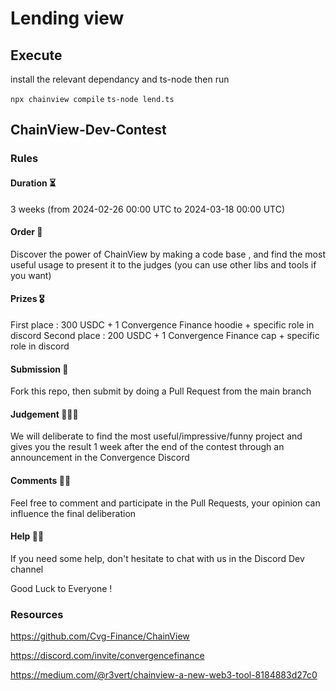 # Lending view


## Execute

install the relevant dependancy and ts-node then run

`npx chainview compile`
`ts-node lend.ts`

## ChainView-Dev-Contest

### Rules 
#### Duration ⏳
3 weeks (from 2024-02-26 00:00 UTC to 2024-03-18 00:00 UTC)

#### Order 📝
Discover the power of ChainView by making a code base , and  find the most useful usage to present it to the judges (you can use other libs and tools if you want)

#### Prizes 🎖
First place : 300 USDC + 1 Convergence Finance hoodie  + specific role in discord
Second place : 200 USDC + 1 Convergence Finance cap  + specific role in discord

#### Submission 📩
Fork this repo, then submit by doing a Pull Request from the main branch

#### Judgement 👨🏻‍⚖️
We will deliberate to find the most useful/impressive/funny project and gives you the result 1 week after the end of the contest through an announcement in the Convergence Discord

#### Comments ✍🏻
Feel free to comment and participate in the Pull Requests, your opinion can influence the final deliberation

#### Help 🖐🏻
If you need some help, don't hesitate to chat with us in the Discord Dev channel

Good Luck to Everyone !

### Resources 
https://github.com/Cvg-Finance/ChainView

https://discord.com/invite/convergencefinance

https://medium.com/@r3vert/chainview-a-new-web3-tool-8184883d27c0
